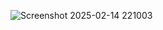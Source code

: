 ![Screenshot 2025-02-14 221003](https://github.com/user-attachments/assets/0e78a7bc-8a3f-40c8-a7b5-ddf4d29521d2)
